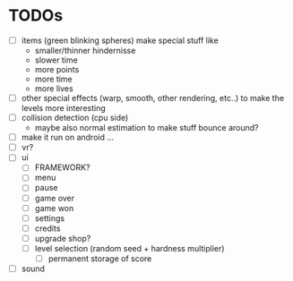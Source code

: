 # TODOs

- [ ] items (green blinking spheres) make special stuff like
  - smaller/thinner hindernisse
  - slower time
  - more points
  - more time
  - more lives
- [ ] other special effects (warp, smooth, other rendering, etc..) to make the levels more interesting
- [ ] collision detection (cpu side)
  - maybe also normal estimation to make stuff bounce around?
- [ ] make it run on android ...
- [ ] vr?
- [ ] ui
  - [ ] FRAMEWORK?
  - [ ] menu
  - [ ] pause
  - [ ] game over
  - [ ] game won
  - [ ] settings
  - [ ] credits
  - [ ] upgrade shop?
  - [ ] level selection (random seed + hardness multiplier)
    - [ ] permanent storage of score
- [ ] sound
